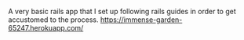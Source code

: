 A very basic rails app that I set up following rails guides in order to get accustomed to the process.
https://immense-garden-65247.herokuapp.com/
